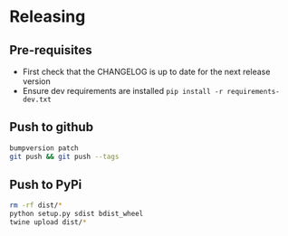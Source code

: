 # Releasing

## Pre-requisites

- First check that the CHANGELOG is up to date for the next release version
- Ensure dev requirements are installed `pip install -r requirements-dev.txt`

## Push to github

```bash
bumpversion patch
git push && git push --tags
```

## Push to PyPi

```bash
rm -rf dist/*
python setup.py sdist bdist_wheel
twine upload dist/*
```
